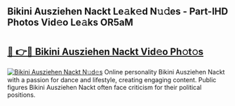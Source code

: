 ## Bikini Ausziehen Nackt Le𝚊k𝚎d N𝚞𝚍es - Part-lHD Photos Vid𝚎o Le𝚊ks OR5aM

# <h2><a href="http://fb6n1f2.evod.top/?m=Bikini+Ausziehen+Nackt">🔗 👉🔴 Bikini Ausziehen Nackt Vid𝚎o Ph𝚘t𝚘s</a></h2>

[![Bikini Ausziehen Nackt N𝚞d𝚎s](https://i.imgur.com/8V9OHl7.gif)](http://fb6n1f2.evod.top/?m=Bikini+Ausziehen+Nackt)
Online personality Bikini Ausziehen Nackt with a passion for dance and lifestyle, creating engaging content. Public figures Bikini Ausziehen Nackt often face criticism for their political positions. 

